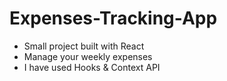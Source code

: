 # Expenses-Tracking-App
- Small project built with React 
- Manage your weekly expenses
- I have used Hooks & Context API
